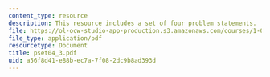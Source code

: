 ```yaml
---
content_type: resource
description: This resource includes a set of four problem statements.
file: https://ol-ocw-studio-app-production.s3.amazonaws.com/courses/1-050-solid-mechanics-fall-2004/a56f8d41e88bec7a7f082dc9b8ad393d_pset04_3.pdf
file_type: application/pdf
resourcetype: Document
title: pset04_3.pdf
uid: a56f8d41-e88b-ec7a-7f08-2dc9b8ad393d
---
```

